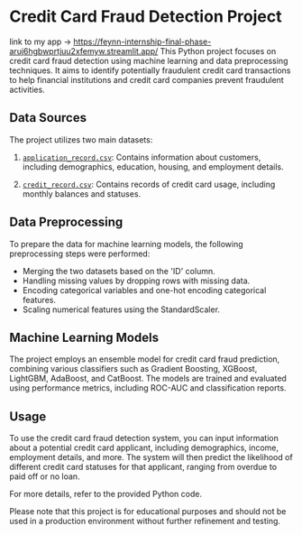 # Credit Card Fraud Detection Project
link to my app -> https://feynn-internship-final-phase-aruj6hgbwprtjuu2xfemyw.streamlit.app/
This Python project focuses on credit card fraud detection using machine learning and data preprocessing techniques. It aims to identify potentially fraudulent credit card transactions to help financial institutions and credit card companies prevent fraudulent activities.

## Data Sources
The project utilizes two main datasets:

1. [`application_record.csv`](https://huggingface.co/datasets/liberatoratif/Credit-card-fraud-detection/tree/main): Contains information about customers, including demographics, education, housing, and employment details.

2. [`credit_record.csv`](https://huggingface.co/datasets/liberatoratif/Credit-card-fraud-detection/tree/main): Contains records of credit card usage, including monthly balances and statuses.

## Data Preprocessing
To prepare the data for machine learning models, the following preprocessing steps were performed:

- Merging the two datasets based on the 'ID' column.
- Handling missing values by dropping rows with missing data.
- Encoding categorical variables and one-hot encoding categorical features.
- Scaling numerical features using the StandardScaler.

## Machine Learning Models
The project employs an ensemble model for credit card fraud prediction, combining various classifiers such as Gradient Boosting, XGBoost, LightGBM, AdaBoost, and CatBoost. The models are trained and evaluated using performance metrics, including ROC-AUC and classification reports.

## Usage
To use the credit card fraud detection system, you can input information about a potential credit card applicant, including demographics, income, employment details, and more. The system will then predict the likelihood of different credit card statuses for that applicant, ranging from overdue to paid off or no loan.

For more details, refer to the provided Python code.

Please note that this project is for educational purposes and should not be used in a production environment without further refinement and testing.

